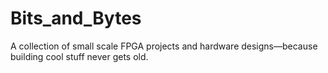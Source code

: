 # Bits_and_Bytes
A collection of small scale FPGA projects and hardware designs—because building cool stuff never gets old.
